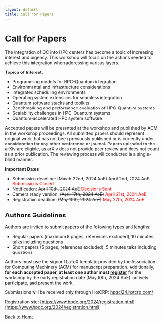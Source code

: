 ```yaml
---
layout: default
title: Call for Papers
---
```


# Call for Papers

The integration of QC into HPC centers has become a topic of increasing interest and urgency. This workshop will focus on the actions needed to achieve this integration when addressing various layers.

**Topics of Interest**:

*	Programming models for HPC-Quantum integration
*	Environmental and infrastructure considerations
*	Integrated scheduling environments
*	Operating system extensions for seamless integration
*	Quantum software stacks and toolkits
*	Benchmarking and performance evaluation of HPC-Quantum systems
*	Scalability challenges in HPC-Quantum systems
*	Quantum-accelerated HPC system software

Accepted papers will be presented at the workshop and published by ACM in the workshop proceedings. All submitted papers should represent original work that has not been previously published or is currently under consideration for any other conference or journal. Papers uploaded to the arXiv are eligible, as arXiv does not provide peer review and does not count as a prior publication. The reviewing process will conducted in a single-blind manner.

**Important Dates**
*	Submission deadline: ~~(March 22nd, 2024 AoE) April 2nd, 2024 AoE~~ <font color="red">Submissions Closed</font>
*	Notification: ~~April 10th, 2024 AoE~~ <font color="red">Decisions Sent</font>
*	Camera ready version: ~~(April 17th, 2024 AoE)~~ <font color="red">April 21st, 2024 AoE</font>
*	Registration deadline: ~~(May 10th, 2024 AoE)~~ <font color="red">May 27th, 2024 AoE</font>

## Authors Guidelines

Authors are invited to submit papers of the following types and lengths:

*	Regular papers (maximum 8 pages, references excluded), 10 minutes talks including questions
*	Short papers (5 pages, references excluded), 5 minutes talks including questions

Authors must use the sigconf LaTeX template provided by the Association for Computing Machinery (ACM) for manuscript preparation. Additionally, **for each accepted paper, at least one author must [register](https://www.hpdc.org/2024/registration.html)** for the workshop by the early registration date (May 10th, 2024 AoE), actively participate, and present the work.

Submissions will be received only through HotCRP: [hpqci24.hotcrp.com/](https://hpqci24.hotcrp.com/)

Registration site: [https://www.hpdc.org/2024/registration.html](https://www.hpdc.org/2024/registration.html)


[Back to Home](./)
